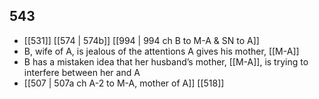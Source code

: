## 543
- [[531]] [[574 | 574b]] [[994 | 994 ch B to M-A &amp; SN to A]] 
- B, wife of A, is jealous of the attentions A gives his mother, [[M-A]]
- B has a mistaken idea that her husband’s mother, [[M-A]], is trying to interfere between her and A
- [[507 | 507a ch A-2 to M-A, mother of A]] [[518]] 

